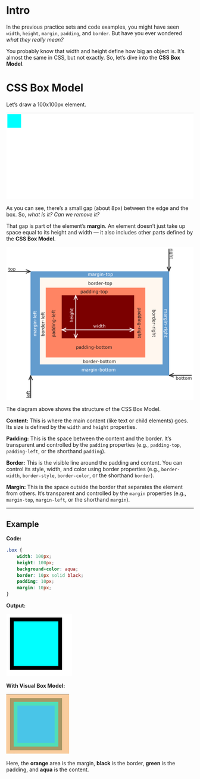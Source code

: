 # Intro

In the previous practice sets and code examples, you might have seen `width`, `height`, `margin`, `padding`, and `border`. But have you ever wondered *what they really mean?*

You probably know that width and height define how big an object is. It’s almost the same in CSS, but not exactly. So, let’s dive into the **CSS Box Model**.

# CSS Box Model

Let’s draw a 100x100px element.

<img src="img/Screenshot (233).png">

As you can see, there’s a small gap (about 8px) between the edge and the box. So, *what is it?* *Can we remove it?*

That gap is part of the element’s **margin**. An element doesn’t just take up space equal to its height and width — it also includes other parts defined by the **CSS Box Model**.

<img src="img/Boxmodell-detail.png">

The diagram above shows the structure of the CSS Box Model.

**Content:** This is where the main content (like text or child elements) goes. Its size is defined by the `width` and `height` properties.

**Padding:** This is the space between the content and the border. It’s transparent and controlled by the `padding` properties (e.g., `padding-top`, `padding-left`, or the shorthand `padding`).

**Border:** This is the visible line around the padding and content. You can control its style, width, and color using border properties (e.g., `border-width`, `border-style`, `border-color`, or the shorthand `border`).

**Margin:** This is the space outside the border that separates the element from others. It’s transparent and controlled by the `margin` properties (e.g., `margin-top`, `margin-left`, or the shorthand `margin`).

---

## Example

**Code:**

```css
.box {
    width: 100px;
    height: 100px;
    background-color: aqua;
    border: 10px solid black;
    padding: 10px;
    margin: 10px;
}
```

**Output:**

<img src="img/Screenshot (238).png">

**With Visual Box Model:**

<img src="img/Screenshot (237).png">

Here, the **orange** area is the margin, **black** is the border, **green** is the padding, and **aqua** is the content.
